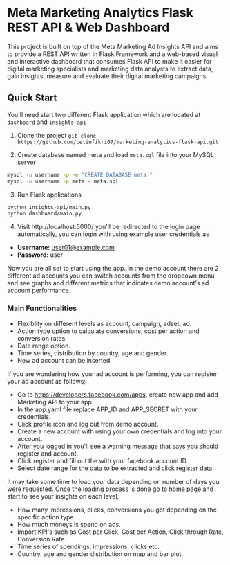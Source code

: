 # Meta Marketing Analytics Flask REST API & Web Dashboard
This project is built on top of the Meta Marketing Ad Insights API and aims to provide a REST API written in Flask Framework and a web-based visual and interactive dashboard that consumes Flask API to make it easier for digital marketing specialists and marketing data analysts to extract data, gain insights, measure and evaluate their digital marketing campaigns.

## Quick Start 

You'll need start two different Flask application which are located at ```dashboard``` and ```insights-api```

1. Clone the project
```git clone https://github.com/cetinfikri07/marketing-analytics-flask-api.git```

2. Create database named meta and load ```meta.sql``` file into your MySQL server
```bash
mysql -u username -p -e "CREATE DATABASE meta " 
mysql -u username -p meta < meta.sql
```
3. Run Flask applications
```bash
python insights-api/main.py
python dashboard/main.py
```
4. Visit http://localhost:5000/ you'll be redirected to the login page automatically, you can login with using example user credentials as
* **Username:** user01@example.com
* **Password:** user

Now you are all set to start using the app. In the demo account there are 2 different ad accounts you can switch accounts from the dropdown menu and see graphs and different metrics that indicates demo account's ad account performance. 

### Main Functionalities

* Flexiblity on different levels as account, campaign, adset, ad.
* Action type option to calculate conversions, cost per action and conversion rates.
* Date range option.
* Time series, distribution by country, age and gender.
* New ad account can be inserted.

If you are wondering how your ad account is performing, you can register your ad account as follows;
* Go to https://developers.facebook.com/apps, create new app and add Marketing API to your app.
* In the app.yaml file replace APP_ID and APP_SECRET with your credentials.
* Click profile icon and log out from demo account.
* Create a new account with using your own credentials and log into your account.
* After you logged in you'll see a warning message that says you should register and account.
* Click register and fill out the with your facebook account ID.
* Select date range for the data to be extracted and click register data.

It may take some time to load your data depending on number of days you were requested.
Once the loading process is done go to home page and start to see your insights on each level;

* How many impressions, clicks, conversions you got depending on the specific action type.
* How much moneys is spend on ads.
* Import KPI's such as Cost per Click, Cost per Action, Click through Rate, Conversion Rate.
* Time series of spendings, impressions, clicks etc.
* Country, age and gender distribution on map and bar plot.
